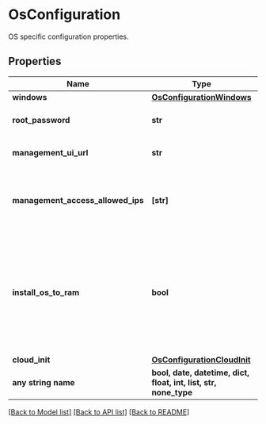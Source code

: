 # OsConfiguration

OS specific configuration properties.

## Properties
Name | Type | Description | Notes
------------ | ------------- | ------------- | -------------
**windows** | [**OsConfigurationWindows**](OsConfigurationWindows.md) |  | [optional] 
**root_password** | **str** | Password set for user root on an ESXi server which will only be returned in response to provisioning a server. | [optional] [readonly] 
**management_ui_url** | **str** | The URL of the management UI which will only be returned in response to provisioning a server. | [optional] [readonly] 
**management_access_allowed_ips** | **[str]** | List of IPs allowed to access the Management UI. Supported in single IP, CIDR and range format. When undefined, Management UI is disabled. This will only be returned in response to provisioning a server. | [optional] 
**install_os_to_ram** | **bool** | If true, OS will be installed to and booted from the server&#39;s RAM. On restart RAM OS will be lost and the server will not be reachable unless a custom bootable OS has been deployed. Follow the &lt;a href&#x3D;&#39;https://phoenixnap.com/kb/bmc-custom-os&#39; target&#x3D;&#39;_blank&#39;&gt;instructions&lt;/a&gt; on how to install custom OS on BMC. Only supported for ubuntu/focal and ubuntu/jammy. | [optional]  if omitted the server will use the default value of False
**cloud_init** | [**OsConfigurationCloudInit**](OsConfigurationCloudInit.md) |  | [optional] 
**any string name** | **bool, date, datetime, dict, float, int, list, str, none_type** | any string name can be used but the value must be the correct type | [optional]

[[Back to Model list]](../README.md#documentation-for-models) [[Back to API list]](../README.md#documentation-for-api-endpoints) [[Back to README]](../README.md)


